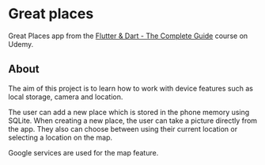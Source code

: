 # Great places

Great Places app from the [Flutter & Dart - The Complete Guide](https://www.udemy.com/course/learn-flutter-dart-to-build-ios-android-apps/)  course on Udemy.

## About

The aim of this project is to learn how to work with device features such as local storage, camera and location.

The user can add a new place which is stored in the phone memory using SQLite.
When creating a new place, the user can take a picture directly from the app.
They also can choose between using their current location or selecting a location on the map.

Google services are used for the map feature.
